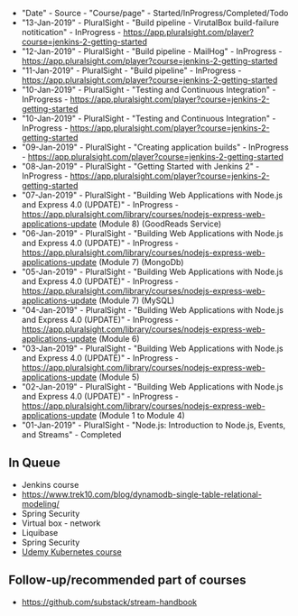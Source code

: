 * "Date" - Source - "Course/page" - Started/InProgress/Completed/Todo
* "13-Jan-2019" - PluralSight - "Build pipeline - VirutalBox build-failure notitication" - InProgress - https://app.pluralsight.com/player?course=jenkins-2-getting-started
* "12-Jan-2019" - PluralSight - "Build pipeline - MailHog" - InProgress - https://app.pluralsight.com/player?course=jenkins-2-getting-started
* "11-Jan-2019" - PluralSight - "Build pipeline" - InProgress - https://app.pluralsight.com/player?course=jenkins-2-getting-started
* "10-Jan-2019" - PluralSight - "Testing and Continuous Integration" - InProgress - https://app.pluralsight.com/player?course=jenkins-2-getting-started
* "10-Jan-2019" - PluralSight - "Testing and Continuous Integration" - InProgress - https://app.pluralsight.com/player?course=jenkins-2-getting-started
* "09-Jan-2019" - PluralSight - "Creating application builds" - InProgress - https://app.pluralsight.com/player?course=jenkins-2-getting-started
* "08-Jan-2019" - PluralSight - "Getting Started with Jenkins 2" - InProgress - https://app.pluralsight.com/player?course=jenkins-2-getting-started
* "07-Jan-2019" - PluralSight - "Building Web Applications with Node.js and Express 4.0 (UPDATE)" - InProgress - https://app.pluralsight.com/library/courses/nodejs-express-web-applications-update  (Module 8) (GoodReads Service)
* "06-Jan-2019" - PluralSight - "Building Web Applications with Node.js and Express 4.0 (UPDATE)" - InProgress - https://app.pluralsight.com/library/courses/nodejs-express-web-applications-update  (Module 7) (MongoDb)
* "05-Jan-2019" - PluralSight - "Building Web Applications with Node.js and Express 4.0 (UPDATE)" - InProgress - https://app.pluralsight.com/library/courses/nodejs-express-web-applications-update  (Module 7) (MySQL)
* "04-Jan-2019" - PluralSight - "Building Web Applications with Node.js and Express 4.0 (UPDATE)" - InProgress - https://app.pluralsight.com/library/courses/nodejs-express-web-applications-update  (Module 6)
* "03-Jan-2019" - PluralSight - "Building Web Applications with Node.js and Express 4.0 (UPDATE)" - InProgress - https://app.pluralsight.com/library/courses/nodejs-express-web-applications-update  (Module 5)
* "02-Jan-2019" - PluralSight - "Building Web Applications with Node.js and Express 4.0 (UPDATE)" - InProgress - https://app.pluralsight.com/library/courses/nodejs-express-web-applications-update (Module 1 to Module 4)
* "01-Jan-2019" - PluralSight - "Node.js: Introduction to Node.js, Events, and Streams" - Completed



## In Queue
* Jenkins course
* https://www.trek10.com/blog/dynamodb-single-table-relational-modeling/
* Spring Security
* Virtual box - network
* Liquibase
* Spring Security
* [Udemy Kubernetes course](https://www.udemy.com/learn-devops-the-complete-kubernetes-course/?couponCode=KUBERNETES_GITHUB)

## Follow-up/recommended part of courses
* https://github.com/substack/stream-handbook
